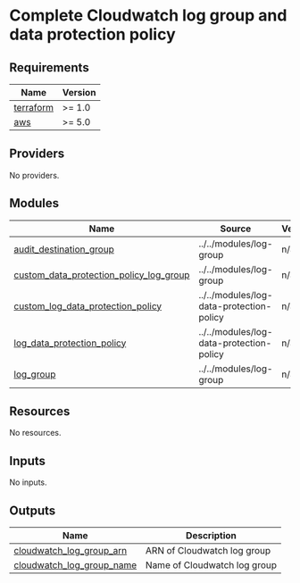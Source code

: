 # Complete Cloudwatch log group and data protection policy

<!-- BEGIN_TF_DOCS -->
## Requirements

| Name | Version |
|------|---------|
| <a name="requirement_terraform"></a> [terraform](#requirement\_terraform) | >= 1.0 |
| <a name="requirement_aws"></a> [aws](#requirement\_aws) | >= 5.0 |

## Providers

No providers.

## Modules

| Name | Source | Version |
|------|--------|---------|
| <a name="module_audit_destination_group"></a> [audit\_destination\_group](#module\_audit\_destination\_group) | ../../modules/log-group | n/a |
| <a name="module_custom_data_protection_policy_log_group"></a> [custom\_data\_protection\_policy\_log\_group](#module\_custom\_data\_protection\_policy\_log\_group) | ../../modules/log-group | n/a |
| <a name="module_custom_log_data_protection_policy"></a> [custom\_log\_data\_protection\_policy](#module\_custom\_log\_data\_protection\_policy) | ../../modules/log-data-protection-policy | n/a |
| <a name="module_log_data_protection_policy"></a> [log\_data\_protection\_policy](#module\_log\_data\_protection\_policy) | ../../modules/log-data-protection-policy | n/a |
| <a name="module_log_group"></a> [log\_group](#module\_log\_group) | ../../modules/log-group | n/a |

## Resources

No resources.

## Inputs

No inputs.

## Outputs

| Name | Description |
|------|-------------|
| <a name="output_cloudwatch_log_group_arn"></a> [cloudwatch\_log\_group\_arn](#output\_cloudwatch\_log\_group\_arn) | ARN of Cloudwatch log group |
| <a name="output_cloudwatch_log_group_name"></a> [cloudwatch\_log\_group\_name](#output\_cloudwatch\_log\_group\_name) | Name of Cloudwatch log group |
<!-- END_TF_DOCS -->
